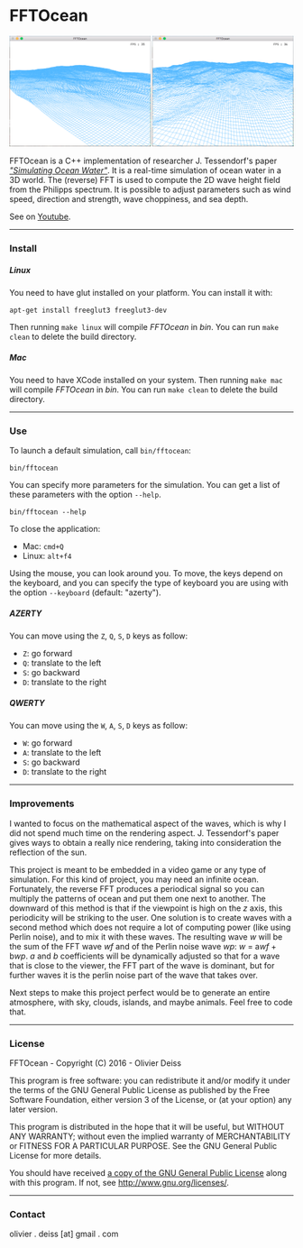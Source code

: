 # FFTOcean

![Screenshot](media/Screenshot.png)

FFTOcean is a C++ implementation of researcher J. Tessendorf's paper [*"Simulating Ocean Water"*](http://graphics.ucsd.edu/courses/rendering/2005/jdewall/tessendorf.pdf). It is a real-time simulation of ocean water in a 3D world. The (reverse) FFT is used to compute the 2D wave height field from the Philipps spectrum. It is possible to adjust parameters such as wind speed, direction and strength, wave choppiness, and sea depth.

See on [Youtube](http://youtu.be/JSNyfPAvYbg).

***

### Install

##### Linux

You need to have glut installed on your platform. You can install it with:

	apt-get install freeglut3 freeglut3-dev

Then running `make linux` will compile *FFTOcean* in *bin*. You can run `make clean` to delete the build directory.

##### Mac

You need to have XCode installed on your system. Then running `make mac` will compile *FFTOcean* in *bin*. You can run `make clean` to delete the build directory.

***

### Use

To launch a default simulation, call `bin/fftocean`:

    bin/fftocean
    
You can specify more parameters for the simulation. You can get a list of these parameters with the option `--help`.

    bin/fftocean --help

To close the application:
* Mac: `cmd+Q`
* Linux: `alt+f4`

Using the mouse, you can look around you. To move, the keys depend on the keyboard, and you can specify the type of keyboard you are using with the option `--keyboard` (default: "azerty").

##### AZERTY

You can move using the `Z`, `Q`, `S`, `D` keys as follow:

* `Z`: go forward
* `Q`: translate to the left
* `S`: go backward
* `D`: translate to the right

##### QWERTY

You can move using the `W`, `A`, `S`, `D` keys as follow:

* `W`: go forward
* `A`: translate to the left
* `S`: go backward
* `D`: translate to the right 

***

### Improvements

I wanted to focus on the mathematical aspect of the waves, which is why I did not spend much time on the rendering aspect. J. Tessendorf's paper gives ways to obtain a really nice rendering, taking into consideration the reflection of the sun. 

This project is meant to be embedded in a video game or any type of simulation. For this kind of project, you may need an infinite ocean. Fortunately, the reverse FFT produces a periodical signal so you can multiply the patterns of ocean and put them one next to another. The downward of this method is that if the viewpoint is high on the *z* axis, this periodicity will be striking to the user. One solution is to create waves with a second method which does not require a lot of computing power (like using Perlin noise), and to mix it with these waves. The resulting wave *w* will be the sum of the FFT wave *wf* and of the Perlin noise wave *wp*: *w* = a*wf* + b*wp*. *a* and *b* coefficients will be dynamically adjusted so that for a wave that is close to the viewer, the FFT part of the wave is dominant, but for further waves it is the perlin noise part of the wave that takes over.

Next steps to make this project perfect would be to generate an entire atmosphere, with sky, clouds, islands, and maybe animals. Feel free to code that.

***

### License

FFTOcean - Copyright (C) 2016 -  Olivier Deiss

This program is free software: you can redistribute it and/or modify
it under the terms of the GNU General Public License as published by
the Free Software Foundation, either version 3 of the License, or
(at your option) any later version.

This program is distributed in the hope that it will be useful,
but WITHOUT ANY WARRANTY; without even the implied warranty of
MERCHANTABILITY or FITNESS FOR A PARTICULAR PURPOSE.  See the
GNU General Public License for more details.

You should have received [a copy of the GNU General Public License](COPYING)
along with this program. If not, see <http://www.gnu.org/licenses/>.

***

### Contact

olivier . deiss [at] gmail . com
